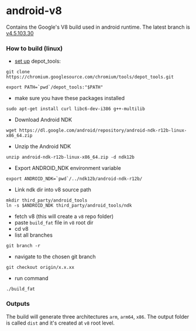 # android-v8
Contains the Google's V8 build used in android runtime. The latest branch is [v4.5.103.30](https://github.com/NativeScript/android-v8/tree/v4.5.103.30)

### How to build (linux)

* [set up](https://www.chromium.org/developers/how-tos/install-depot-tools) depot_tools: 
```
git clone https://chromium.googlesource.com/chromium/tools/depot_tools.git

export PATH=`pwd`/depot_tools:"$PATH"
```
* make sure you have these packages installed
```
sudo apt-get install curl libc6-dev-i386 g++-multilib
```

* Download Android NDK 
```
wget https://dl.google.com/android/repository/android-ndk-r12b-linux-x86_64.zip
```

* Unzip the Android NDK
```
unzip android-ndk-r12b-linux-x86_64.zip -d ndk12b
```

* Export ANDROID_NDK environment variable
```
export ANDROID_NDK=`pwd`/../ndk12b/android-ndk-r12b/
```

* Link ndk dir into v8 source path
```
mkdir third_party/android_tools
ln -s $ANDROID_NDK third_party/android_tools/ndk
```

* fetch v8 (this will create a `v8` repo folder)
* paste `build_fat` file in `v8` root dir
* cd v8
* list all branches
```
git branch -r
```
* navigate to the chosen git branch 
```
git checkout origin/x.x.xx
```
* run command
```
./build_fat
```

### Outputs

The build will generate three architectures `arm`, `arm64`, `x86`. The output folder is called `dist` and it's created at `v8` root level.

